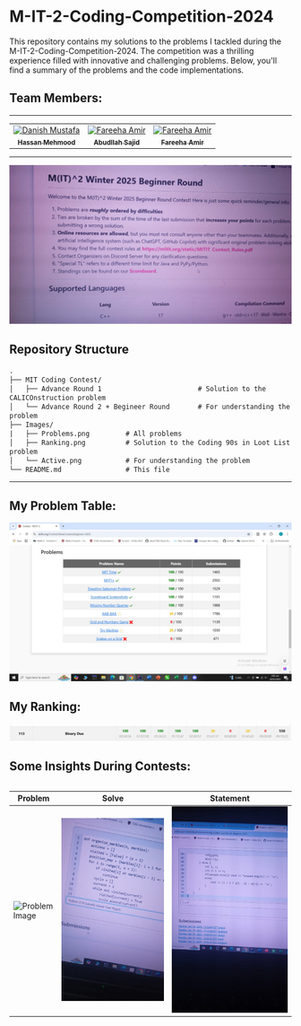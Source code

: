 # M-IT-2-Coding-Competition-2024

This repository contains my solutions to the problems I tackled during the M-IT-2-Coding-Competition-2024. The competition was a thrilling experience filled with innovative and challenging problems. Below, you'll find a summary of the problems and the code implementations.

## Team Members:

<hr/>
<table>
    <tbody>
        <tr>
            <td align="center">
                <a href="https://github.com/danishmustafa86">
                    <img src="" width="100px;" alt="Danish Mustafa"/>
                    <br />
                    <sub><b>Hassan Mehmood</b></sub>
                </a> 
            </td>
          <td align="center">
                <a href="https://github.com/abdullahsajid">
                    <img src="https://avatars.githubusercontent.com/u/138194224?v=4" width="100px;" alt="Fareeha Amir"/>
                    <br />
                    <sub><b>Abudllah Sajid</b></sub>
                </a> 
            </td>
            <td align="center">
                <a href="https://github.com/fareehaamir">
                    <img src="" width="100px;" alt="Fareeha Amir"/>
                    <br />
                    <sub><b>Fareeha Amir</b></sub>
                </a> 
            </td>
        </tr> 
</tbody>
<table>

---
![M-IT-2-Coding-Competition-2024](Images/mainpage.jpg "UC Berkeley Logo")

## Repository Structure  

```plaintext
.
├── MIT Coding Contest/
│   ├── Advance Round 1                        # Solution to the CALICOnstruction problem
│   └── Advance Round 2 + Begineer Round       # For understanding the problem
├── Images/
|   ├── Problems.png         # All problems
│   ├── Ranking.png          # Solution to the Coding 90s in Loot List problem
│   └── Active.png           # For understanding the problem
└── README.md                # This file

```
---

## My Problem Table:

![UC Berkeley Logo](Images/Problems.jpg "MIT-2 Contest")

## My Ranking:

![UC Berkeley Logo](Images/rank.jpg "ranking picture")


## Some Insights During Contests:

| Problem | Solve | Statement |
| ------- | ----- | --------- |
| ![Problem Image](Images/1.png "MIT-2 Contest") | ![Solve Image](Images/2.jpg "MIT-2 Contest") | ![Statement Image](Images/3.jpg "MIT-2 Contest") |